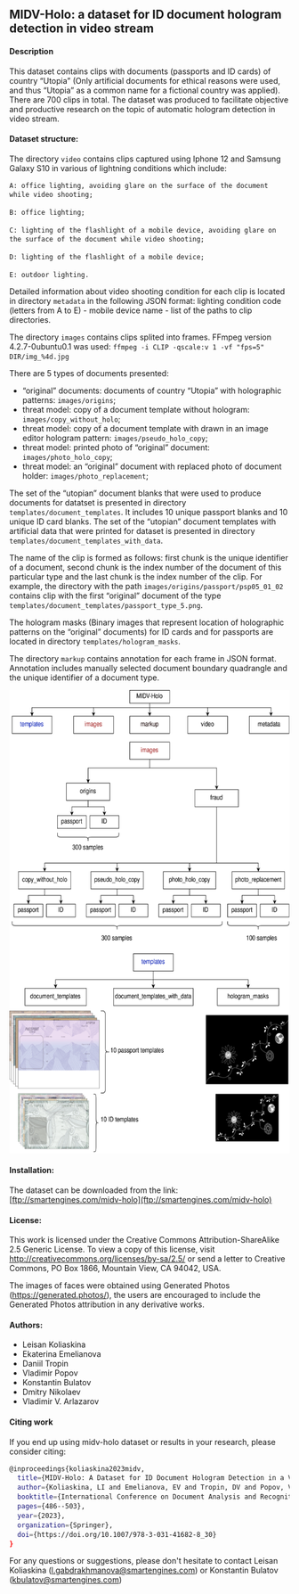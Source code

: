 ## MIDV-Holo: a dataset for ID document hologram detection in video stream

#### Description

This dataset contains clips with documents (passports and ID cards) of country “Utopia” (Only artificial documents for ethical reasons were used, and thus “Utopia” as a common name for a fictional country was applied). There are 700 clips in total. The dataset was produced to facilitate objective
and productive research on the topic of automatic hologram detection in video stream.

#### Dataset structure:

The directory `video` contains clips captured using Iphone 12 and Samsung Galaxy S10 in various of lightning conditions which include:

    A: office lighting, avoiding glare on the surface of the document while video shooting;

    B: office lighting;

    C: lighting of the flashlight of a mobile device, avoiding glare on the surface of the document while video shooting;

    D: lighting of the flashlight of a mobile device;

    E: outdoor lighting.

Detailed information about video shooting condition for each clip is located in directory `metadata` in the following JSON format: lighting condition code (letters from A to E) - mobile device name - list of the paths to clip directories.

The directory `images` contains clips splited into frames. FFmpeg version 4.2.7-0ubuntu0.1 was used: `ffmpeg -i CLIP -qscale:v 1 -vf "fps=5" DIR/img_%4d.jpg`

There are 5 types of documents presented:

* “original” documents: documents of country “Utopia” with holographic patterns: `images/origins`;
* threat model: copy of a document template without hologram: `images/copy_without_holo`;
* threat model: copy of a document template with drawn in an image editor hologram pattern: `images/pseudo_holo_copy`;
* threat model: printed photo of “original” document: `images/photo_holo_copy`;
* threat model: an “original” document with replaced photo of document holder: `images/photo_replacement`;

The set of the “utopian” document blanks that were used to produce documents for datatset is presented in directory `templates/document_templates`. It includes 10 unique passport blanks and 10 unique ID card blanks. The set of the “utopian” document templates with artificial data that were printed for dataset is presented in directory `templates/document_templates_with_data`.

The name of the clip is formed as follows: first chunk is the unique identifier of a document, second chunk is the index number of the document of this particular type and the last chunk is the index number of the clip. For example, the directory with the path `images/origins/passport/psp05_01_02` contains clip with the first “original” document of the type `templates/document_templates/passport_type_5.png`.

The hologram masks (Binary images that represent location of holographic patterns on the “original” documents) for ID cards and for passports are located in directory `templates/hologram_masks`.

The directory `markup` contains annotation for each frame in JSON format. Annotation includes manually selected document boundary quadrangle and the unique identifier of a document type. 

<img src="./dataset_structure.png"  width="600" height="831">

#### Installation:

The dataset can be downloaded from the link: [ftp://smartengines.com/midv-holo](ftp://smartengines.com/midv-holo)

#### License:

This work is licensed under the Creative Commons Attribution-ShareAlike 2.5 Generic License. To view a copy of this license, visit http://creativecommons.org/licenses/by-sa/2.5/ or send a letter to Creative Commons, PO Box 1866, Mountain View, CA 94042, USA.

The images of faces were obtained using Generated Photos (https://generated.photos/), the users are encouraged to include the Generated Photos attribution in any derivative works.

#### Authors:

 - Leisan Koliaskina
 - Ekaterina Emelianova
 - Daniil Tropin
 - Vladimir Popov
 - Konstantin Bulatov
 - Dmitry Nikolaev
 - Vladimir V. Arlazarov

#### Citing work 
If you end up using midv-holo dataset or results in your research, please consider citing:
``` bash
@inproceedings{koliaskina2023midv,
  title={MIDV-Holo: A Dataset for ID Document Hologram Detection in a Video Stream},
  author={Koliaskina, LI and Emelianova, EV and Tropin, DV and Popov, VV and Bulatov, KB and Nikolaev, DP and Arlazarov, VV},
  booktitle={International Conference on Document Analysis and Recognition},
  pages={486--503},
  year={2023},
  organization={Springer},
  doi={https://doi.org/10.1007/978-3-031-41682-8_30}
}
```

For any questions or suggestions, please don't hesitate to contact Leisan Koliaskina (l.gabdrakhmanova@smartengines.com) or Konstantin Bulatov (kbulatov@smartengines.com)
